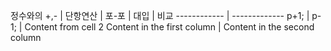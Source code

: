 정수와의 +,- | 단항연산 | 포-포 | 대입 | 비교
------------ | -------------
p+1; | p-1; |  Content from cell 2
Content in the first column | Content in the second column
